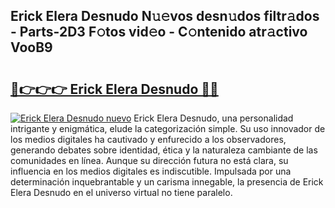 ## Erick Elera Desnudo N𝚞𝚎vos desn𝚞dos filtr𝚊dos - Parts-2D3 F𝚘tos vid𝚎o - C𝚘ntenido atr𝚊ctivo VooB9

# <h2><a href="http://mb0gu8.tromn.icu/?c=Erick+Elera+Desnudo">🔗👉👉👉 Erick Elera Desnudo 🔗🔗</a></h2>

[![Erick Elera Desnudo nuevo](https://i.imgur.com/pEAQMta.gif)](http://mb0gu8.tromn.icu/?c=Erick+Elera+Desnudo)
Erick Elera Desnudo, una personalidad intrigante y enigmática, elude la categorización simple. Su uso innovador de los medios digitales ha cautivado y enfurecido a los observadores, generando debates sobre identidad, ética y la naturaleza cambiante de las comunidades en línea. Aunque su dirección futura no está clara, su influencia en los medios digitales es indiscutible. Impulsada por una determinación inquebrantable y un carisma innegable, la presencia de Erick Elera Desnudo en el universo virtual no tiene paralelo.
